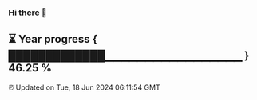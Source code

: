 ### Hi there 👋
⏳ Year progress { █████████████▁▁▁▁▁▁▁▁▁▁▁▁▁▁▁▁▁ } 46.25 %
---
⏰ Updated on Tue, 18 Jun 2024 06:11:54 GMT

